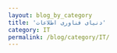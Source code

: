 ```yaml
---
layout: blog_by_category
title: 'دنیای فناوری اطلاعات'
category: IT
permalink: /blog/category/IT/
---
```

